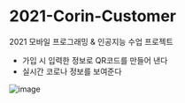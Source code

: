 # 2021-Corin-Customer

2021 모바일 프로그래밍 & 인공지능 수업 프로젝트

- 가입 시 입력한 정보로 QR코드를 만들어 낸다
- 실시간 코로나 정보를 보여준다

![image](https://user-images.githubusercontent.com/67571491/122167274-af46fe80-ceb5-11eb-9099-a5c36539de91.png)
